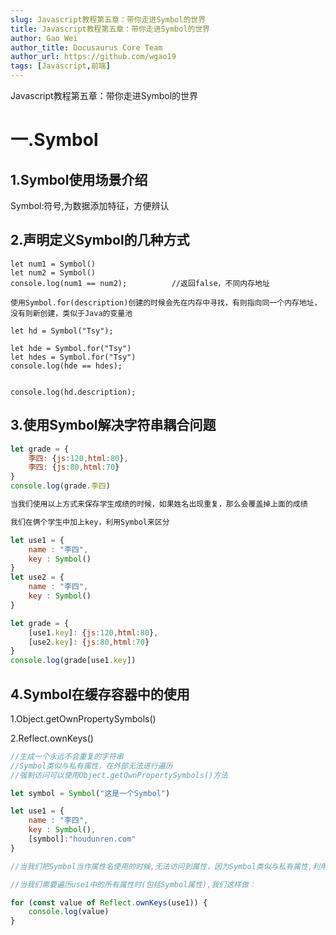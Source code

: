 ```yaml
---
slug: Javascript教程第五章：带你走进Symbol的世界
title: Javascript教程第五章：带你走进Symbol的世界
author: Gao Wei
author_title: Docusaurus Core Team
author_url: https://github.com/wgao19
tags: [Javascript,前端]
---
```


Javascript教程第五章：带你走进Symbol的世界

<!--truncate-->



一.Symbol
======================


## 1.Symbol使用场景介绍
Symbol:符号,为数据添加特征，方便辨认


## 2.声明定义Symbol的几种方式
```
let num1 = Symbol()
let num2 = Symbol()
console.log(num1 == num2);          //返回false，不同内存地址

使用Symbol.for(description)创建的时候会先在内存中寻找，有则指向同一个内存地址，没有则新创建，类似于Java的变量池

let hd = Symbol("Tsy");

let hde = Symbol.for("Tsy")
let hdes = Symbol.for("Tsy")
console.log(hde == hdes);


console.log(hd.description);

```

## 3.使用Symbol解决字符串耦合问题

```js
let grade = {
    李四: {js:120,html:80},
    李四: {js:80,html:70}
}
console.log(grade.李四)

当我们使用以上方式来保存学生成绩的时候，如果姓名出现重复，那么会覆盖掉上面的成绩

我们在俩个学生中加上key，利用Symbol来区分

let use1 = {
    name : "李四",
    key : Symbol()
}
let use2 = {
    name : "李四",
    key : Symbol()
}

let grade = {
    [use1.key]: {js:120,html:80},
    [use2.key]: {js:80,html:70}
}
console.log(grade[use1.key])

```

## 4.Symbol在缓存容器中的使用

1.Object.getOwnPropertySymbols()

2.Reflect.ownKeys()

```js
//生成一个永远不会重复的字符串
//Symbol类似与私有属性，在外部无法进行遍历
//强制访问可以使用Object.getOwnPropertySymbols()方法

let symbol = Symbol("这是一个Symbol")

let use1 = {
    name : "李四",
    key : Symbol(),
    [symbol]:"houdunren.com"
}

//当我们把Symbol当作属性名使用的时候,无法访问到属性，因为Symbol类似与私有属性,利用该特性可以保护数据，在外部访问的时候是访问不到的

//当我们需要遍历use1中的所有属性时(包括Symbol属性),我们这样做：

for (const value of Reflect.ownKeys(use1)) {
    console.log(value)
}

```